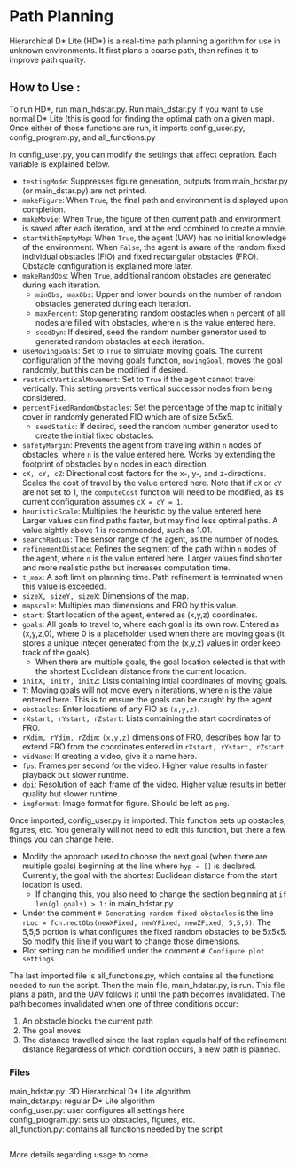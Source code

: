 # Path Planning

Hierarchical D* Lite (HD*) is a real-time path planning algorithm for use in unknown environments. It first plans a coarse path, then refines it to improve path quality.

## How to Use :  

To run HD\*, run main_hdstar.py. Run main_dstar.py if you want to use normal D\* Lite (this is good for finding the optimal path on a given map). Once either of those functions are run, it imports config_user.py, config_program.py, and all_functions.py

In config_user.py, you can modify the settings that affect oepration. Each variable is explained below.
- `testingMode`: Suppresses figure generation, outputs from main_hdstar.py (or main_dstar.py) are not printed.
- `makeFigure`: When `True`, the final path and environment is displayed upon completion.
- `makeMovie`: When `True`, the figure of then current path and environment is saved after each iteration, and at the end combined to create a movie. 
- `startWithEmptyMap`: When `True`, the agent (UAV) has no initial knowledge of the environment. When `False`, the agent is aware of the random fixed individual obstacles (FIO) and fixed rectangular obstacles (FRO). Obstacle configuration is explained more later.
- `makeRandObs`: When `True`, additional random obstacles are generated during each iteration.
  - `minObs, maxObs`: Upper and lower bounds on the number of random obstacles generated during each iteration.
  - `maxPercent`: Stop generating random obstacles when `n` percent of all nodes are filled with obstacles, where `n` is the value entered here.
  - `seedDyn`: If desired, seed the random number generator used to generated random obstacles at each iteration.
- `useMovingGoals`: Set to `True` to simulate moving goals. The current configuration of the moving goals function, `movingGoal`, moves the goal randomly, but this can be modified if desired.
- `restrictVerticalMovement`: Set to `True` if the agent cannot travel vertically. This setting prevents vertical successor nodes from being considered.
- `percentFixedRandomObstacles`: Set the percentage of the map to initially cover in randomly generated FIO which are of size 5x5x5.
  - `seedStatic`: If desired, seed the random number generator used to create the initial fixed obstacles.
- `safetyMargin`: Prevents the agent from traveling within `n` nodes of obstacles, where `n` is the value entered here. Works by extending the footprint of obstacles by `n` nodes in each direction.
- `cX, cY, cZ`: Directional cost factors for the x-, y-, and z-directions. Scales the cost of travel by the value entered here. Note that if `cX` or `cY` are not set to 1, the `computeCost` function will need to be modified, as its current configuration assumes `cX = cY = 1`.
- `heuristicScale`: Multiplies the heuristic by the value entered here. Larger values can find paths faster, but may find less optimal paths. A value sightly above 1 is recommended, such as 1.01.
- `searchRadius`: The sensor range of the agent, as the number of nodes.
- `refinementDistace`: Refines the segment of the path within `n` nodes of the agent, where `n` is the value entered here. Larger values find shorter and more realistic paths but increases computation time.
- `t_max`: A soft limit on planning time. Path refinement is terminated when this value is exceeded.
- `sizeX, sizeY, sizeX`: Dimensions of the map.
- `mapscale`: Multiples map dimensions and FRO by this value.
- `start`: Start location of the agent, entered as (x,y,z) coordinates.
- `goals`: All goals to travel to, where each goal is its own row. Entered as (x,y,z,0), where 0 is a placeholder used when there are moving goals (it stores a unique integer generated from the (x,y,z) values in order keep track of the goals).
  - When there are multiple goals, the goal location selected is that with the shortest Euclidean distance from the current location.
- `initX, initY, initZ`: Lists containing intial coordinates of moving goals.
- `T`: Moving goals will not move every `n` iterations, where `n` is the value entered here. This is to ensure the goals can be caught by the agent.
- `obstacles`: Enter locations of any FIO as `(x,y,z)`.
- `rXstart, rYstart, rZstart`: Lists containing the start coordinates of FRO.
- `rXdim, rYdim, rZdim`: `(x,y,z)` dimensions of FRO, describes how far to extend FRO from the coordinates entered in `rXstart, rYstart, rZstart`.
- `vidName`: If creating a video, give it a name here.
- `fps`: Frames per second for the video. Higher value results in faster playback but slower runtime.
- `dpi`: Resolution of each frame of the video. Higher value results in better quality but slower runtime.
- `imgformat`: Image format for figure. Should be left as `png`.


Once imported, config_user.py is imported. This function sets up obstacles, figures, etc. You generally will not need to edit this function, but there a few things you can change here.
- Modify the approach used to choose the next goal (when there are multiple goals) beginning at the line where `hyp = []` is declared. Currently, the goal with the shortest Euclidean distance from the start location is used. 
  - If changing this, you also need to change the section beginning at `if len(gl.goals) > 1:` in main_hdstar.py
- Under the comment `# Generating random fixed obstacles` is the line `rLoc = fcn.rectObs(newXFixed, newYFixed, newZFixed, 5,5,5)`. The 5,5,5 portion is what configures the fixed random obstacles to be 5x5x5. So modify this line if you want to change those dimensions.
- Plot setting can be modified under the comment `# Configure plot settings`

The last imported file is all_functions.py, which contains all the functions needed to run the script. Then the main file, main_hdstar.py, is run. This file plans a path, and the UAV follows it until the path becomes invalidated. The path becomes invalidated when one of three conditions occur:
1. An obstacle blocks the current path
2. The goal moves
3. The distance travelled since the last replan equals half of the refinement distance
Regardless of which condition occurs, a new path is planned. 

### Files
main_hdstar.py: 3D Hierarchical D* Lite algorithm  
main_dstar.py: regular D* Lite algorithm  
config_user.py: user configures all settings here  
config_program.py: sets up obstacles, figures, etc.  
all_function.py: contains all functions needed by the script  

## 
More details regarding usage to come...
